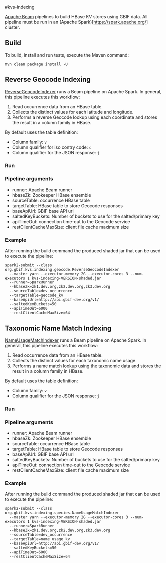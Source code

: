 #kvs-indexing

[Apache Beam](https://beam.apache.org/) pipelines to build HBase KV stores using GBIF data.
All pipeline must be run in an (Apache Spark)[https://spark.apache.org/] cluster.

## Build

To build, install and run tests, execute the Maven command:

`mvn clean package install -U`

## Reverse Geocode Indexing

[ReverseGeocodeIndexer](src/main/java/org/gbif/kvs/indexing/geocode/ReverseGeocodeIndexer.java) runs a Beam pipeline on Apache Spark.
In general, this pipeline executes this workflow:
  1. Read occurrence data from an HBase table.
  2. Collects the distinct values for each latitude and longitude.
  3. Performs a reverse Geocode lookup using each coordinate and stores the result in a column family in HBase.

By default uses the table definition:
  - Column family: `v`
  - Column qualifier for iso contry code: `c`
  - Column qualifier for the JSON response: `j`

### Run


### Pipeline arguments

  - runner: Apache Beam runner
  - hbaseZk: Zookeeper HBase ensemble
  - sourceTable: occurrence HBase table
  - targetTable: HBase table to store Geocode responses
  - baseApiUrl: GBIF base API url
  - saltedKeyBuckets: Number of buckets to use for the salted/primary key
  - apiTimeOut: connection time-out to the Geocode service
  - restClientCacheMaxSize: client file cache maximum size

### Example

After running the build command the produced shaded jar that can be used to execute the pipeline:

```
spark2-submit --class org.gbif.kvs.indexing.geocode.ReverseGeocodeIndexer
  --master yarn --executor-memory 2G --executor-cores 3 --num-executors 1 kvs-indexing-VERSION-shaded.jar
  --runner=SparkRunner
  --hbaseZk=zk1.dev.org,zk2.dev.org,zk3.dev.org
  --sourceTable=dev_occurrence
  --targetTable=geocode_kv
  --baseApiUrl=http://api.gbif-dev.org/v1/
  --saltedKeyBuckets=50
  --apiTimeOut=6000
  --restClientCacheMaxSize=64
```


## Taxonomic Name Match Indexing

[NameUsageMatchIndexer](src/main/java/org/gbif/kvs/indexing/species/NameUsageMatchIndexer.java) runs a Beam pipeline on Apache Spark.
In general, this pipeline executes this workflow:
  1. Read occurrence data from an HBase table.
  2. Collects the distinct values for each taxonomic name usage.
  3. Performs a name match lookup using the taxonomic data and stores the result in a column family in HBase.

By default uses the table definition:
  - Column family: `v`
  - Column qualifier for the JSON response: `j`

### Run


### Pipeline arguments

  - runner: Apache Beam runner
  - hbaseZk: Zookeeper HBase ensemble
  - sourceTable: occurrence HBase table
  - targetTable: HBase table to store Geocode responses
  - baseApiUrl: GBIF base API url
  - saltedKeyBuckets: Number of buckets to use for the salted/primary key
  - apiTimeOut: connection time-out to the Geocode service
  - restClientCacheMaxSize: client file cache maximum size

### Example

After running the build command the produced shaded jar that can be used to execute the pipeline:

```
spark2-submit --class org.gbif.kvs.indexing.species.NameUsageMatchIndexer
  --master yarn --executor-memory 2G --executor-cores 3 --num-executors 1 kvs-indexing-VERSION-shaded.jar
  --runner=SparkRunner
  --hbaseZk=zk1.dev.org,zk2.dev.org,zk3.dev.org
  --sourceTable=dev_occurrence
  --targetTable=name_usage_kv
  --baseApiUrl=http://api.gbif-dev.org/v1/
  --saltedKeyBuckets=50
  --apiTimeOut=6000
  --restClientCacheMaxSize=64
```


